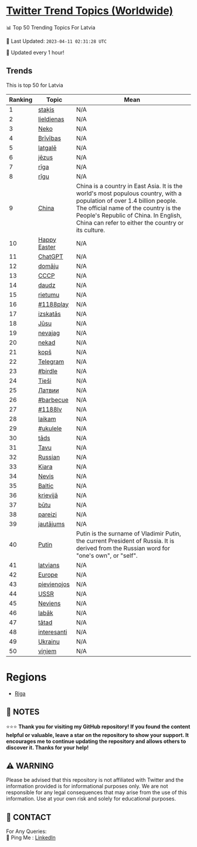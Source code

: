 [Twitter Trend Topics (Worldwide)](https://github.com/ErcinDedeoglu/Twitter-Trend-Topics)
==========


📊 Top 50 Trending Topics For Latvia

📆 Last Updated: `2023-04-11 02:31:28 UTC`

🔧 Updated every 1 hour!


## Trends

This is top 50 for Latvia

| Ranking | Topic | Mean |
| ------- | ------------ | ------------ |
| 1 | [staķis](http://twitter.com/search?q=sta%c4%b7is) | N/A |
| 2 | [lieldienas](http://twitter.com/search?q=lieldienas) | N/A |
| 3 | [Neko](http://twitter.com/search?q=Neko) | N/A |
| 4 | [Brīvības](http://twitter.com/search?q=Br%c4%abv%c4%abbas) | N/A |
| 5 | [latgalē](http://twitter.com/search?q=latgal%c4%93) | N/A |
| 6 | [jēzus](http://twitter.com/search?q=j%c4%93zus) | N/A |
| 7 | [rīga](http://twitter.com/search?q=r%c4%abga) | N/A |
| 8 | [rīgu](http://twitter.com/search?q=r%c4%abgu) | N/A |
| 9 | [China](http://twitter.com/search?q=China) | China is a country in East Asia. It is the world's most populous country, with a population of over 1.4 billion people. The official name of the country is the People's Republic of China. In English, China can refer to either the country or its culture. |
| 10 | [Happy Easter](http://twitter.com/search?q=Happy+Easter) | N/A |
| 11 | [ChatGPT](http://twitter.com/search?q=ChatGPT) | N/A |
| 12 | [domāju](http://twitter.com/search?q=dom%c4%81ju) | N/A |
| 13 | [СССР](http://twitter.com/search?q=%d0%a1%d0%a1%d0%a1%d0%a0) | N/A |
| 14 | [daudz](http://twitter.com/search?q=daudz) | N/A |
| 15 | [rietumu](http://twitter.com/search?q=rietumu) | N/A |
| 16 | [#1188play](http://twitter.com/search?q=%231188play) | N/A |
| 17 | [izskatās](http://twitter.com/search?q=izskat%c4%81s) | N/A |
| 18 | [Jūsu](http://twitter.com/search?q=J%c5%absu) | N/A |
| 19 | [nevajag](http://twitter.com/search?q=nevajag) | N/A |
| 20 | [nekad](http://twitter.com/search?q=nekad) | N/A |
| 21 | [kopš](http://twitter.com/search?q=kop%c5%a1) | N/A |
| 22 | [Telegram](http://twitter.com/search?q=Telegram) | N/A |
| 23 | [#birdle](http://twitter.com/search?q=%23birdle) | N/A |
| 24 | [Tieši](http://twitter.com/search?q=Tie%c5%a1i) | N/A |
| 25 | [Латвии](http://twitter.com/search?q=%d0%9b%d0%b0%d1%82%d0%b2%d0%b8%d0%b8) | N/A |
| 26 | [#barbecue](http://twitter.com/search?q=%23barbecue) | N/A |
| 27 | [#1188lv](http://twitter.com/search?q=%231188lv) | N/A |
| 28 | [laikam](http://twitter.com/search?q=laikam) | N/A |
| 29 | [#ukulele](http://twitter.com/search?q=%23ukulele) | N/A |
| 30 | [tāds](http://twitter.com/search?q=t%c4%81ds) | N/A |
| 31 | [Tavu](http://twitter.com/search?q=Tavu) | N/A |
| 32 | [Russian](http://twitter.com/search?q=Russian) | N/A |
| 33 | [Kiara](http://twitter.com/search?q=Kiara) | N/A |
| 34 | [Nevis](http://twitter.com/search?q=Nevis) | N/A |
| 35 | [Baltic](http://twitter.com/search?q=Baltic) | N/A |
| 36 | [krievijā](http://twitter.com/search?q=krievij%c4%81) | N/A |
| 37 | [būtu](http://twitter.com/search?q=b%c5%abtu) | N/A |
| 38 | [pareizi](http://twitter.com/search?q=pareizi) | N/A |
| 39 | [jautājums](http://twitter.com/search?q=jaut%c4%81jums) | N/A |
| 40 | [Putin](http://twitter.com/search?q=Putin) | Putin is the surname of Vladimir Putin, the current President of Russia. It is derived from the Russian word for "one's own", or "self". |
| 41 | [latvians](http://twitter.com/search?q=latvians) | N/A |
| 42 | [Europe](http://twitter.com/search?q=Europe) | N/A |
| 43 | [pievienojos](http://twitter.com/search?q=pievienojos) | N/A |
| 44 | [USSR](http://twitter.com/search?q=USSR) | N/A |
| 45 | [Neviens](http://twitter.com/search?q=Neviens) | N/A |
| 46 | [labāk](http://twitter.com/search?q=lab%c4%81k) | N/A |
| 47 | [tātad](http://twitter.com/search?q=t%c4%81tad) | N/A |
| 48 | [interesanti](http://twitter.com/search?q=interesanti) | N/A |
| 49 | [Ukrainu](http://twitter.com/search?q=Ukrainu) | N/A |
| 50 | [viņiem](http://twitter.com/search?q=vi%c5%86iem) | N/A |



# Regions

* [Riga](</Latvia/Riga.md>)



## 📝 NOTES

⭐⭐⭐ **Thank you for visiting my GitHub repository! If you found the content helpful or valuable, leave a star on the repository to show your support. It encourages me to continue updating the repository and allows others to discover it. Thanks for your help!**


## ⚠️ WARNING

Please be advised that this repository is not affiliated with Twitter and the information provided is for informational purposes only. We are not responsible for any legal consequences that may arise from the use of this information. Use at your own risk and solely for educational purposes.


## 📨 CONTACT

 For Any Queries:  
            🏓 Ping Me : [LinkedIn](https://www.linkedin.com/in/ercindedeoglu/)
